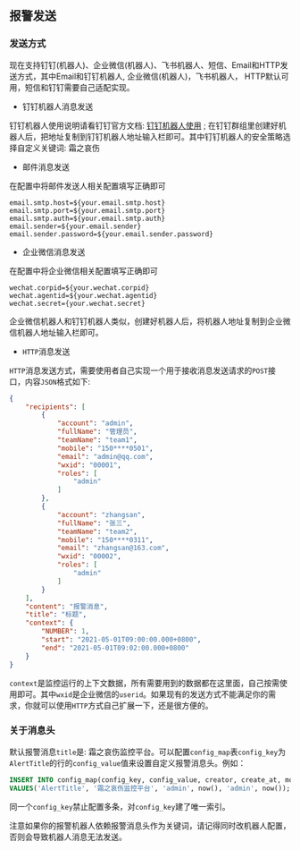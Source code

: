 ## 报警发送

### 发送方式

现在支持钉钉(机器人)、企业微信(机器人)、飞书机器人、短信、Email和HTTP发送方式，其中Email和钉钉机器人, 企业微信(机器人)，飞书机器人， HTTP默认可用，短信和钉钉需要自己适配实现。

* 钉钉机器人消息发送

钉钉机器人使用说明请看钉钉官方文档: <a href="https://developers.dingtalk.com/document/robots/custom-robot-access?spm=ding_open_doc.document.0.0.155d6573BLQXUd#topic-2026027" target="_blank">钉钉机器人使用</a> ;
在钉钉群组里创建好机器人后，把地址复制到钉钉机器人地址输入栏即可。其中钉钉机器人的安全策略选择自定义关键词: 霜之哀伤

* 邮件消息发送

在配置中将邮件发送人相关配置填写正确即可

```
email.smtp.host=${your.email.smtp.host}
email.smtp.port=${your.email.smtp.port}
email.smtp.auth=${your.email.smtp.auth}
email.sender=${your.email.sender}
email.sender.password=${your.email.sender.password}
```

* 企业微信消息发送

在配置中将企业微信相关配置填写正确即可

```
wechat.corpid=${your.wechat.corpid}
wechat.agentid=${your.wechat.agentid}
wechat.secret={your.wechat.secret}
```

企业微信机器人和钉钉机器人类似，创建好机器人后，将机器人地址复制到企业微信机器人地址输入栏即可。

* `HTTP`消息发送

`HTTP`消息发送方式，需要使用者自己实现一个用于接收消息发送请求的`POST`接口，内容`JSON`格式如下:

```json
{
	"recipients": [
		{
			"account": "admin",
			"fullName": "管理员",
			"teamName": "team1",
			"mobile": "150****0501",
			"email": "admin@qq.com",
			"wxid": "00001",
			"roles": [
				"admin"
			]
		},
		{
			"account": "zhangsan",
			"fullName": "张三",
			"teamName": "team2",
			"mobile": "150****0311",
			"email": "zhangsan@163.com",
			"wxid": "00002",
			"roles": [
				"admin"
			]
		}
	],
	"content": "报警消息",
	"title": "标题",
	"context": {
	    "NUMBER": 1,
	    "start": "2021-05-01T09:00:00.000+0800",
	    "end": "2021-05-01T09:02:00.000+0800"
	}
}
```

`context`是监控运行的上下文数据，所有需要用到的数据都在这里面，自己按需使用即可。其中`wxid`是企业微信的`userid`。如果现有的发送方式不能满足你的需求，你就可以使用`HTTP`方式自己扩展一下，还是很方便的。

### 关于消息头

默认报警消息`title`是: 霜之哀伤监控平台。可以配置`config_map`表`config_key`为`AlertTitle`的行的`config_value`值来设置自定义报警消息头。例如：

```sql
INSERT INTO config_map(config_key, config_value, creator, create_at, modifier, modify_at)
VALUES('AlertTitle', '霜之哀伤监控平台', 'admin', now(), 'admin', now());
```

同一个`config_key`禁止配置多条，对`config_key`建了唯一索引。

注意如果你的报警机器人依赖报警消息头作为关键词，请记得同时改机器人配置，否则会导致机器人消息无法发送。
